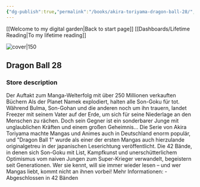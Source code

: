 ```yaml
---
{"dg-publish":true,"permalink":"/books/akira-toriyama-dragon-ball-28/","title":"\"Dragon Ball 28\"","tags":["manga","Fantasy"]}
---
```


[[Welcome to my digital garden\|Back to start page]]
[[Dashboards/Lifetime Reading\|To my lifetime reading]]

![cover|150](http://books.google.com/books/content?id=hzRMDwAAQBAJ&printsec=frontcover&img=1&zoom=1&edge=curl&source=gbs_api)

## Dragon Ball 28

### Store description

Der Auftakt zum Manga-Welterfolg mit über 250 Millionen verkauften Büchern Als der Planet Namek explodiert, halten alle Son-Goku für tot. Während Bulma, Son-Gohan und die anderen noch um ihn trauern, landet Freezer mit seinem Vater auf der Erde, um sich für seine Niederlage an den Menschen zu rächen. Doch sein Gegner ist ein sonderbarer Junge mit unglaublichen Kräften und einem großen Geheimnis... Die Serie von Akira Toriyama machte Mangas und Animes auch in Deutschland enorm populär, und "Dragon Ball 1" wurde als einer der ersten Mangas auch hierzulande originalgetreu in der japanischen Leserichtung veröffentlicht. Die 42 Bände, in denen sich Son-Goku mit List, Kampfkunst und unerschütterlichem Optimismus vom naiven Jungen zum Super-Krieger verwandelt, begeistern seit Generationen. Wer sie kennt, will sie immer wieder lesen – und wer Mangas liebt, kommt nicht an ihnen vorbei! Mehr Informationen: - Abgeschlossen in 42 Bänden
```